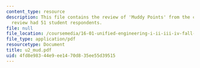 ```yaml
---
content_type: resource
description: This file contains the review of 'Muddy Points' from the course. The
  review had 51 student respondents.
file: null
file_location: /coursemedia/16-01-unified-engineering-i-ii-iii-iv-fall-2005-spring-2006/4fd8e98344e9ee1470d835ee55d39515_u2_mud.pdf
file_type: application/pdf
resourcetype: Document
title: u2_mud.pdf
uid: 4fd8e983-44e9-ee14-70d8-35ee55d39515
---
```


